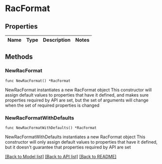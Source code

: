 # RacFormat

## Properties

Name | Type | Description | Notes
------------ | ------------- | ------------- | -------------

## Methods

### NewRacFormat

`func NewRacFormat() *RacFormat`

NewRacFormat instantiates a new RacFormat object
This constructor will assign default values to properties that have it defined,
and makes sure properties required by API are set, but the set of arguments
will change when the set of required properties is changed

### NewRacFormatWithDefaults

`func NewRacFormatWithDefaults() *RacFormat`

NewRacFormatWithDefaults instantiates a new RacFormat object
This constructor will only assign default values to properties that have it defined,
but it doesn't guarantee that properties required by API are set


[[Back to Model list]](../README.md#documentation-for-models) [[Back to API list]](../README.md#documentation-for-api-endpoints) [[Back to README]](../README.md)


